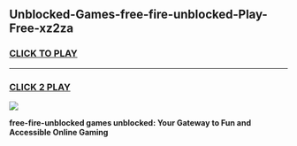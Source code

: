 
## Unblocked-Games-free-fire-unblocked-Play-Free-xz2za
<h3>
<a href="https://premium76.site?title=free-fire-unblocked&ref=23A">CLICK TO PLAY</a></h3>
<hr>

<h3>
<a href="https://premium76.site?title=free-fire-unblocked&ref=23A">CLICK 2 PLAY</a>
  
</h3>

<a href="https://premium76.site?title=free-fire-unblocked&ref=23A"><img src="https://clearcache.store/games.png"></a>


**free-fire-unblocked games unblocked: Your Gateway to Fun and Accessible Online Gaming**
